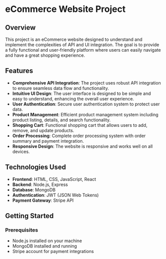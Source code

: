 # eCommerce Website Project

## Overview

This project is an eCommerce website designed to understand and implement the complexities of API and UI integration. The goal is to provide a fully functional and user-friendly platform where users can easily navigate and have a great shopping experience.

## Features

- **Comprehensive API Integration**: The project uses robust API integration to ensure seamless data flow and functionality.
- **Intuitive UI Design**: The user interface is designed to be simple and easy to understand, enhancing the overall user experience.
- **User Authentication**: Secure user authentication system to protect user data.
- **Product Management**: Efficient product management system including product listing, details, and search functionality.
- **Shopping Cart**: Functional shopping cart that allows users to add, remove, and update products.
- **Order Processing**: Complete order processing system with order summary and payment integration.
- **Responsive Design**: The website is responsive and works well on all devices.

## Technologies Used

- **Frontend**: HTML, CSS, JavaScript, React
- **Backend**: Node.js, Express
- **Database**: MongoDB
- **Authentication**: JWT (JSON Web Tokens)
- **Payment Gateway**: Stripe API

## Getting Started

### Prerequisites

- Node.js installed on your machine
- MongoDB installed and running
- Stripe account for payment integrations
   
